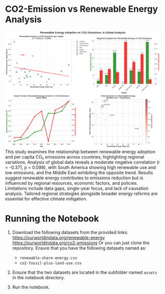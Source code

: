 # CO2-Emission vs Renewable Energy Analysis
![Full Diagram](full_diagram.png)
This study examines the relationship between renewable energy adoption and per capita CO₂ emissions across countries, highlighting regional variations. Analysis of global data reveals a moderate negative correlation (r = -0.371, p = 0.098), with South America showing high renewable use and low emissions, and the Middle East exhibiting the opposite trend. Results suggest renewable energy contributes to emissions reduction but is influenced by regional resources, economic factors, and policies. Limitations include data gaps, single-year focus, and lack of causation analysis. Tailored regional strategies alongside broader energy reforms are essential for effective climate mitigation.

# Running the Notebook

1. Download the following datasets from the provided links:
https://ourworldindata.org/renewable-energy
https://ourworldindata.org/co2-emissions
Or you can just clone the repository. Ensure that you have the following datasets named as: 
   - `renewable-share-energy.csv`  
   - `co2-fossil-plus-land-use.csv`

3. Ensure that the two datasets are located in the subfolder named `assets` in the notebook directory.

4. Run the notebook.
